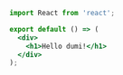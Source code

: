 ```jsx {5} | pure
import React from 'react';

export default () => (
  <div>
    <h1>Hello dumi!</h1>
  </div>
);
```
